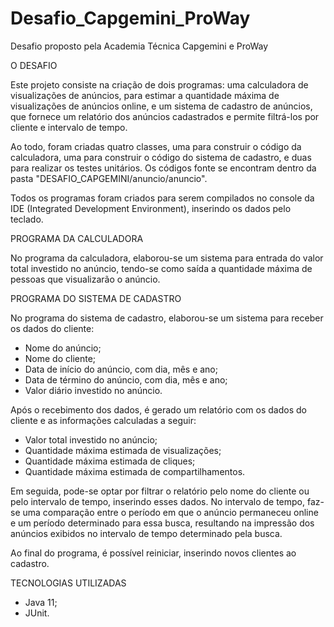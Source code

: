 # Desafio_Capgemini_ProWay

Desafio proposto pela Academia Técnica Capgemini e ProWay

O DESAFIO

Este projeto consiste na criação de dois programas: uma calculadora de visualizações de anúncios, para estimar a quantidade máxima de visualizações de anúncios online, e um sistema de cadastro de anúncios, que fornece um relatório dos anúncios cadastrados e permite filtrá-los por cliente e intervalo de tempo.

Ao todo, foram criadas quatro classes, uma para construir o código da calculadora, uma para construir o código do sistema de cadastro, e duas para realizar os testes unitários. Os códigos fonte se encontram dentro da pasta "DESAFIO_CAPGEMINI/anuncio/anuncio".

Todos os programas foram criados para serem compilados no console da IDE (Integrated Development Environment), inserindo os dados pelo teclado.

PROGRAMA DA CALCULADORA

No programa da calculadora, elaborou-se um sistema para entrada do valor total investido no anúncio, tendo-se como saída a quantidade máxima de pessoas que visualizarão o anúncio.

PROGRAMA DO SISTEMA DE CADASTRO

No programa do sistema de cadastro, elaborou-se um sistema para receber os dados do cliente:
- Nome do anúncio;
- Nome do cliente;
- Data de início do anúncio, com dia, mês e ano;
- Data de término do anúncio, com dia, mês e ano;
- Valor diário investido no anúncio.

Após o recebimento dos dados, é gerado um relatório com os dados do cliente e as informações calculadas a seguir:
- Valor total investido no anúncio;
- Quantidade máxima estimada de visualizações;
- Quantidade máxima estimada de cliques;
- Quantidade máxima estimada de compartilhamentos.

Em seguida, pode-se optar por filtrar o relatório pelo nome do cliente ou pelo intervalo de tempo, inserindo esses dados. No intervalo de tempo, faz-se uma comparação entre o período em que o anúncio permaneceu online e um período determinado para essa busca, resultando na impressão dos anúncios exibidos no intervalo de tempo determinado pela busca.

Ao final do programa, é possível reiniciar, inserindo novos clientes ao cadastro.

TECNOLOGIAS UTILIZADAS
- Java 11;
- JUnit.

